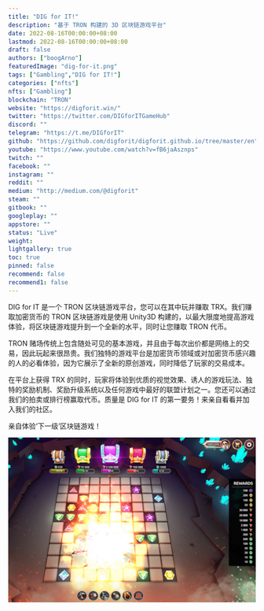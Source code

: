 ```yaml
---
title: "DIG for IT!"
description: "基于 TRON 构建的 3D 区块链游戏平台"
date: 2022-08-16T00:00:00+08:00
lastmod: 2022-08-16T00:00:00+08:00
draft: false
authors: ["boogArno"]
featuredImage: "dig-for-it.png"
tags: ["Gambling","DIG for IT!"]
categories: ["nfts"]
nfts: ["Gambling"]
blockchain: "TRON"
website: "https://digforit.win/"
twitter: "https://twitter.com/DIGforITGameHub"
discord: ""
telegram: "https://t.me/DIGforIT"
github: "https://github.com/digforit/digforit.github.io/tree/master/en"
youtube: "https://www.youtube.com/watch?v=fB6jaAsznps"
twitch: ""
facebook: ""
instagram: ""
reddit: ""
medium: "http://medium.com/@digforit"
steam: ""
gitbook: ""
googleplay: ""
appstore: ""
status: "Live"
weight: 
lightgallery: true
toc: true
pinned: false
recommend: false
recommend1: false
---
```

DIG for IT 是一个 TRON 区块链游戏平台，您可以在其中玩并赚取 TRX。我们赚取加密货币的 TRON 区块链游戏是使用 Unity3D 构建的，以最大限度地提高游戏体验，将区块链游戏提升到一个全新的水平，同时让您赚取 TRON 代币。

TRON 赌场传统上包含随处可见的基本游戏，并且由于每次出价都是网络上的交易，因此玩起来很昂贵。我们独特的游戏平台是加密货币领域或对加密货币感兴趣的人的必看体验，因为它展示了全新的原创游戏，同时降低了玩家的交易成本。


在平台上获得 TRX 的同时，玩家将体验到优质的视觉效果、诱人的游戏玩法、独特的奖励机制、奖励升级系统以及任何游戏中最好的联盟计划之一。您还可以通过我们的拍卖或排行榜赢取代币。质量是 DIG for IT 的第一要务！来亲自看看并加入我们的社区。

亲自体验‘下一级’区块链游戏！

![digforit-dapp-gambling-tron-image1_31ae1a37525423afcbda1ab76f7f45dd](digforit-dapp-gambling-tron-image1_31ae1a37525423afcbda1ab76f7f45dd.png)